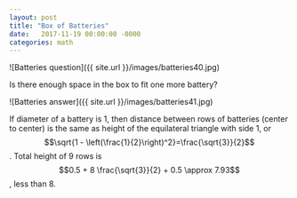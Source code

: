 ```yaml
---
layout: post
title: "Box of Batteries"
date:   2017-11-19 00:00:00 -0000
categories: math
---
```


![Batteries question]({{ site.url }}/images/batteries40.jpg)

Is there enough space in the box to fit one more battery?
<!--more-->

![Batteries answer]({{ site.url }}/images/batteries41.jpg)

If diameter of a battery is 1, then distance between rows of batteries (center to center) is the same as height of the equilateral triangle with side 1, or $$\sqrt{1 - \left(\frac{1}{2}\right)^2}=\frac{\sqrt{3}}{2}$$. Total height of 9 rows is $$0.5 + 8 \frac{\sqrt{3}}{2} + 0.5 \approx 7.93$$, less than 8.